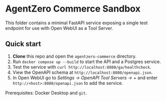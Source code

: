 # AgentZero Commerce Sandbox

This folder contains a minimal FastAPI service exposing a single test endpoint for use with Open WebUI as a Tool Server.

## Quick start
1. **Clone** this repo and open the `agentzero-commerce` directory.
2. Run `docker compose up --build` to start the API and a Postgres service.
3. Test the service with `curl http://localhost:8080/ga/healthcheck`.
4. View the OpenAPI schema at `http://localhost:8080/openapi.json`.
5. In Open WebUI go to *Settings → OpenAPI Tool Servers → +* and enter `http://<host>:8080/openapi.json` to add the service.

Prerequisites: Docker Desktop and `git`.
